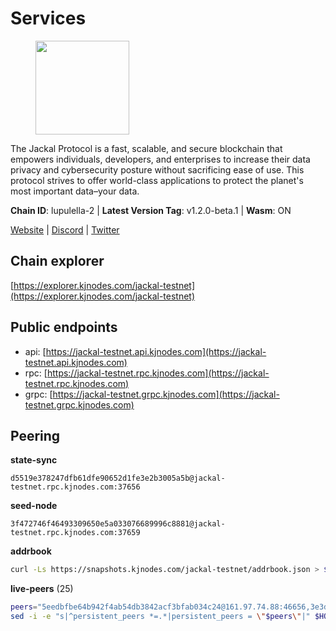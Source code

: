 # Services

<figure><img src="https://raw.githubusercontent.com/kj89/testnet_manuals/main/pingpub/logos/jackal.png" width="150" alt=""><figcaption></figcaption></figure>

The Jackal Protocol is a fast, scalable, and secure blockchain that empowers  individuals, developers, and enterprises to increase their data privacy and  cybersecurity posture without sacrificing ease of use. This protocol strives  to offer world-class applications to protect the planet's most important data–your data.

**Chain ID**: lupulella-2 | **Latest Version Tag**: v1.2.0-beta.1 | **Wasm**: ON

[Website](https://jackalprotocol.com) | [Discord](https://discord.com/invite/5GKym3p6rj) | [Twitter](https://twitter.com/Jackal_Protocol)




## Chain explorer
[https://explorer.kjnodes.com/jackal-testnet](https://explorer.kjnodes.com/jackal-testnet)

## Public endpoints

* api: [https://jackal-testnet.api.kjnodes.com](https://jackal-testnet.api.kjnodes.com)
* rpc: [https://jackal-testnet.rpc.kjnodes.com](https://jackal-testnet.rpc.kjnodes.com)
* grpc: [https://jackal-testnet.grpc.kjnodes.com](https://jackal-testnet.grpc.kjnodes.com)

## Peering

**state-sync**

```text
d5519e378247dfb61dfe90652d1fe3e2b3005a5b@jackal-testnet.rpc.kjnodes.com:37656
```

**seed-node**

```text
3f472746f46493309650e5a033076689996c8881@jackal-testnet.rpc.kjnodes.com:37659
```

**addrbook**
```bash
curl -Ls https://snapshots.kjnodes.com/jackal-testnet/addrbook.json > $HOME/.canine/config/addrbook.json
```

**live-peers** (25)
```bash
peers="5eedbfbe64b942f4ab54db3842acf3bfab034c24@161.97.74.88:46656,3e3dabb71f85f8f142b31495f9b012424f90c3f4@57.128.80.37:26656,e4e93ce4b050c9d821e15b69477f5da706121343@65.109.93.152:31656,11b91d243d43e761c96cfbf49f2f2bd06cce2df8@65.109.23.114:17556,d5519e378247dfb61dfe90652d1fe3e2b3005a5b@65.109.68.190:37656,c28ae12dc190b2abfc578f8ed2fea90fa5ff3b1d@65.108.134.208:26656,372111fd8c3c11a57cd34db58b2bdd8d2b6e5005@172.104.19.93:26656,5c2a752c9b1952dbed075c56c600c3a79b58c395@195.3.220.57:26906,0e3058446ee9b1ad449b5d3a60d5c4f92dd3785c@65.109.30.12:56656,80420ad774e622bda8e1dfa9b80da11eee7eed1f@144.126.140.252:29656,3c6d856a429224201d78c7f28026874d10a27f57@5.75.227.78:26656,6c6c7f370febd64447770da8aec0b9d359d61565@65.109.70.23:17556,09d9127972ded9e22f9f11833ed7fcfa149cf1fa@65.109.92.240:19126,0394449cab5a29f24dd4f37683d3b7622f27c0fc@65.108.206.118:61156,1b191fb9ef837dec648136097f94925a15dd85ab@213.170.135.20:26516,b549c1092e37db22576e31f19cbec4b1b3b36503@116.202.227.117:37656,9a2c091798681f89b11f8eea370bf9c6284437c5@167.86.115.183:26656,a0f726a3dffb45d9cbde0913701bd757fcd7e434@157.90.2.254:36656,4ea723e652f11433734ae2aa6f364ef0510d6636@16.163.74.176:26626,b26f63f307ca8e80033cbc618f7577e5be7f0c1a@95.217.118.96:27363,fd5b3021fe67406e63c1a3e3e89cb243bc0791c9@65.109.32.174:32656,84af58201840781a0a62449d1dcdb0ad0cf5bdb3@91.223.3.144:26356,451622fd913f6119a67f67e65f3ab82c3fbea529@78.107.253.133:32656,1f11577400a5caadedc01261e0f4902983445fb1@46.4.53.94:26656,fa10dc1a1dc81ee2741e7f88327cb13d2ab56f54@65.109.23.182:19126"
sed -i -e "s|^persistent_peers *=.*|persistent_peers = \"$peers\"|" $HOME/.canine/config/config.toml
```
